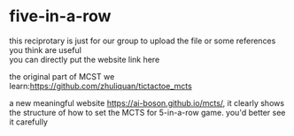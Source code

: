 # five-in-a-row
this reciprotary is just for our group to upload the file or some references you think are useful <br>
you can directly put the website link here

the original part of MCST we learn:https://github.com/zhuliquan/tictactoe_mcts

a new meaningful website https://ai-boson.github.io/mcts/, it clearly shows the structure of how to set the MCTS for 5-in-a-row game. you'd better see it carefully

